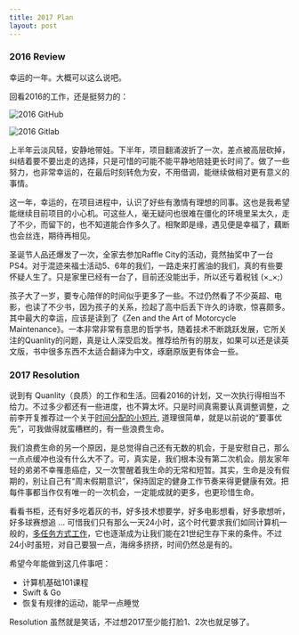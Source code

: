 ```yaml
---
title: 2017 Plan
layout: post
---
```


### 2016 Review

幸运的一年。大概可以这么说吧。

回看2016的工作，还是挺努力的：

![2016 GitHub](http://villim.github.io/img/2017/2016-github.png)

![2016 Gitlab](http://villim.github.io/img/2017/2016-gitlab.png)

上半年云淡风轻，安静地带娃。下半年，项目翻涌波折了一次，差点被高层砍掉，纠结着要不要出走的选择，只是可惜的可能不能平静地陪娃更长时间了。做了一些努力，也非常幸运的，在最后时刻转危为安，不用借调，能继续做相对更有意义的事情。

这一年，幸运的，在项目进程中，认识了好些有激情有理想的同事。这也是我希望能继续目前项目的小心机。可这些人，毫无疑问也很难在僵化的环境里呆太久，走了不少，而留下的，也不知道能合作多久了。相聚即是缘，遇见便是幸福了，藕断也会丝连，期待再相见。

圣诞节人品还爆发了一次，全家去参加Raffle City的活动，竟然抽奖中了一台PS4。对于混迹来福士活动5、6年的我们，一路走来打酱油的我们，真的有些要怀疑人生了。只是家里已经有一台了，目前还没能出手，所以还亏着税钱 (×_×;）

孩子大了一岁，要专心陪伴的时间似乎更多了一些。不过仍然看了不少英超、电影，也读了不少书，因为孩子的关系，捡起了高中后丢下许久的诗歌，惊喜颇多。其中最大的幸运，应该是读到了《Zen and the Art of Motorcycle Maintenance》。一本非常非常有意思的哲学书，随着技术不断跳跃发展，它所关注的Quanlity的问题，真是让人深受启发。推荐给所有的朋友，如果可以还是读英文版，书中很多东西不太适合翻译为中文，琢磨原版更有体会一些。

### 2017 Resolution

说到有 Quanlity（良质）的工作和生活。回看2016的计划，又一次执行得相当不给力。不过多少都还有一些进度，也不算太坏。只是时间真需要认真调整调整，之前李开复推荐过一个关于[时间分配的小短片](http://weibo.com/tv/v/Eooc49ZlF?fid=1034:4ca68f287dc2526f805b8f42b914531d), 道理很简单，就是以前说的“要事优先”，可我做得就蛮糟糕的，有一些浪费生命。

我们浪费生命的另一个原因，是总觉得自己还有无数的机会，于是安慰自己，那么一点点缓冲也没有什么大不了。可，真实是，我们根本没有第二次机会。朋友家年轻的弟弟不幸罹患癌症，又一次警醒着我生命的无常和短暂。其实，生命是没有假期的，别让自己有“周末假期意识”，保持固定的健身工作节奏来得更健康有效。把每件事都当作仅有唯一的一次机会，一定能成就的更多，也更珍惜生命。



看看书柜，还有好多吃着灰的书，好多技术想要学，好多电影想看，好多歌想听，好多球赛想追 ... 可惜我们只有那么一天24小时，这个时代要求我们如同计算机一般的，[多任务方式工作](https://www.ft.com/content/bbf1f84a-51c2-11e5-8642-453585f2cfcd#axzz4Hh7oti7h)，它也逐渐成为让我们能在21世纪生存下来的条件。不过24小时虽短，对自己要狠一点，海绵多挤挤，时间仍然总是有的。

希望今年能做到这几件事吧：
* 计算机基础101课程
* Swift & Go
* 恢复有规律的运动，能早一点睡觉

Resolution 虽然就是笑话，不过想2017至少能打脸1、2次也就足够了。